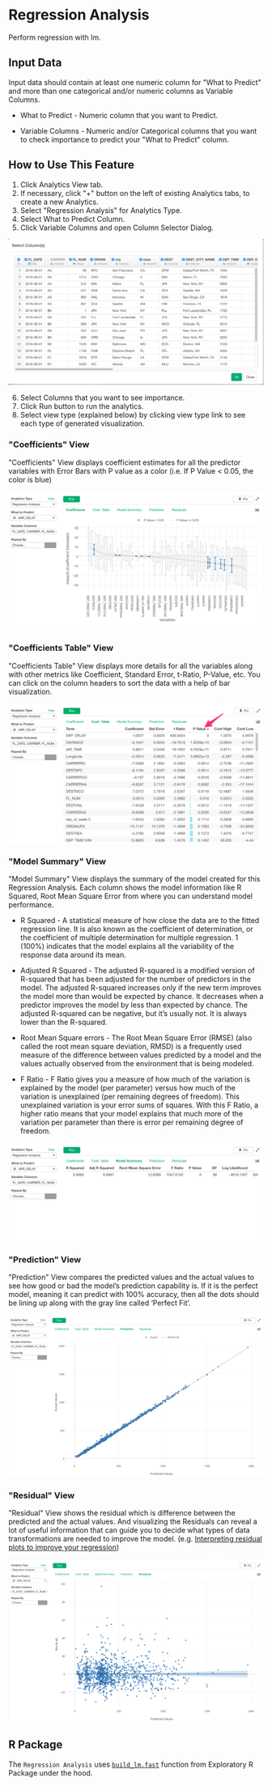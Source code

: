 # Regression Analysis

Perform regression with lm.

## Input Data
Input data should contain at least one numeric column for "What to Predict" and more than one categorical and/or numeric columns as Variable Columns.

  * What to Predict - Numeric column that you want to Predict.
  
  * Variable Columns - Numeric and/or Categorical columns that you want to check importance to predict your "What to Predict" column.

## How to Use This Feature
1. Click Analytics View tab.
2. If necessary, click "+" button on the left of existing Analytics tabs, to create a new Analytics.
3. Select "Regression Analysis" for Analytics Type.
4. Select What to Predict Column.
5. Click Variable Columns and open Column Selector Dialog.

![](images/var_importance_column_select.png)

6. Select Columns that you want to see importance.
7. Click Run button to run the analytics.
8. Select view type (explained below) by clicking view type link to see each type of generated visualization.

### "Coefficients" View
"Coefficients" View displays coefficient estimates for all the predictor variables with Error Bars with P value as a color (i.e. If P Value < 0.05, the color is blue) 

![](images/regression_coeff.png)

### "Coefficients Table" View
"Coefficients Table" View displays more details for all the variables along with other metrics like Coefficient, Standard Error, t-Ratio, P-Value, etc. You can click on the column headers to sort the data with a help of bar visualization.

![](images/regression_coeff_table.png)

### "Model Summary" View
"Model Summary" View displays the summary of the model created for this Regression Analysis. Each column shows the model information like R Squared, Root Mean Square Error from where you can understand model performance.


- R Squared - A statistical measure of how close the data are to the fitted regression line. It is also known as the coefficient of determination, or the coefficient of multiple determination for multiple regression. 1 (100%) indicates that the model explains all the variability of the response data around its mean.

- Adjusted R Squared - The adjusted R-squared is a modified version of R-squared that has been adjusted for the number of predictors in the model. The adjusted R-squared increases only if the new term improves the model more than would be expected by chance. It decreases when a predictor improves the model by less than expected by chance. The adjusted R-squared can be negative, but it’s usually not.  It is always lower than the R-squared.

- Root Mean Square errors - The Root Mean Square Error (RMSE) (also called the root mean square deviation, RMSD) is a frequently used measure of the difference between values predicted by a model and the values actually observed from the environment that is being modeled.

- F Ratio - F Ratio gives you a measure of how much of the variation is explained by the model (per parameter) versus how much of the variation is unexplained (per remaining degrees of freedom). This unexplained variation is your error sums of squares. With this F Ratio, a higher ratio means that your model explains that much more of the variation per parameter than there is error per remaining degree of freedom.


![](images/regression_model_summary.png)


### "Prediction" View
"Prediction" View compares the predicted values and the actual values to see how good or bad the model’s prediction capability is. If it is the perfect model, meaning it can predict with 100% accuracy, then all the dots should be lining up along with the gray line called ‘Perfect Fit’.

![](images/regression_prediction.png)

### "Residual" View
"Residual" View shows the residual which is difference between the predicted and the actual values. And visualizing the Residuals can reveal a lot of useful information that can guide you to decide what types of data transformations are needed to improve the model. (e.g. [Interpreting residual plots to improve your regression](http://docs.statwing.com/interpreting-residual-plots-to-improve-your-regression/))

![](images/regression_residual.png)


## R Package

The `Regression Analysis` uses [`build_lm.fast`](https://github.com/exploratory-io/exploratory_func/blob/master/R/build_lm.R) function from Exploratory R Package under the hood.

